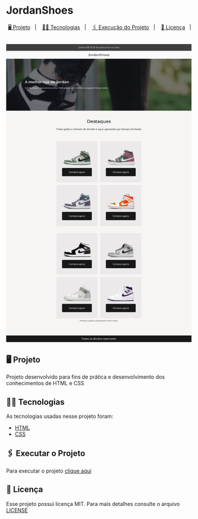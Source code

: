 # JordanShoes
<p align="center">
      <a href="#-projeto">🖥 Projeto</a>&nbsp;&nbsp;&nbsp;|&nbsp;&nbsp;&nbsp;
      <a href="#-tecnologias">👨‍💻 Tecnologias</a>&nbsp;&nbsp;&nbsp;|&nbsp;&nbsp;&nbsp;
      <a href="#-executar-o-projeto">🖇 Execução do Projeto</a>&nbsp;&nbsp;&nbsp;|&nbsp;&nbsp;&nbsp;
      <a href="#-licença">📃 Licença</a>&nbsp;&nbsp;&nbsp;|&nbsp;&nbsp;&nbsp;
</p>

  <p><img src="home.png" style="width: 500px"></p>
  
  ## 🖥 Projeto
  Projeto desenvolvido para fins de prática e desenvolvimento dos conhecimentos de HTML e CSS

  ## 👨‍💻 Tecnologias
  As tecnologias usadas nesse projeto foram:
  - [HTML](https://developer.mozilla.org/en-US/docs/Web/HTML)
  - [CSS](https://developer.mozilla.org/en-US/docs/Web/CSS)

  ## 🖇 Executar o Projeto
  Para executar o projeto <a href="https://ednaldo-byte.github.io/JordanShoes/">clique aqui</a>


  ##  📃 Licença
  Esse projeto possui licença MIT. Para mais detalhes consulte o arquivo [LICENSE](LICENSE.md)
